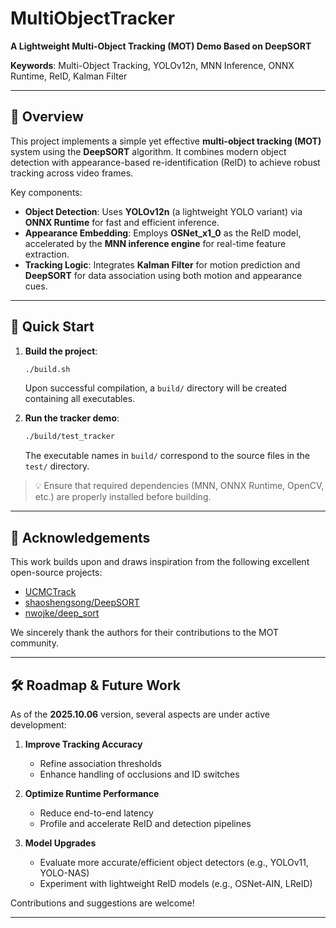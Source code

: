 # MultiObjectTracker  
**A Lightweight Multi-Object Tracking (MOT) Demo Based on DeepSORT**

**Keywords**: Multi-Object Tracking, YOLOv12n, MNN Inference, ONNX Runtime, ReID, Kalman Filter

---

## 📌 Overview  
This project implements a simple yet effective **multi-object tracking (MOT)** system using the **DeepSORT** algorithm. It combines modern object detection with appearance-based re-identification (ReID) to achieve robust tracking across video frames.

Key components:
- **Object Detection**: Uses **YOLOv12n** (a lightweight YOLO variant) via **ONNX Runtime** for fast and efficient inference.
- **Appearance Embedding**: Employs **OSNet_x1_0** as the ReID model, accelerated by the **MNN inference engine** for real-time feature extraction.
- **Tracking Logic**: Integrates **Kalman Filter** for motion prediction and **DeepSORT** for data association using both motion and appearance cues.

---

## 🚀 Quick Start  

1. **Build the project**:
   ```bash
   ./build.sh
   ```
   Upon successful compilation, a `build/` directory will be created containing all executables.

2. **Run the tracker demo**:
   ```bash
   ./build/test_tracker
   ```
   The executable names in `build/` correspond to the source files in the `test/` directory.

> 💡 Ensure that required dependencies (MNN, ONNX Runtime, OpenCV, etc.) are properly installed before building.

---

## 🙏 Acknowledgements  
This work builds upon and draws inspiration from the following excellent open-source projects:
- [UCMCTrack](https://github.com/corfyi/UCMCTrack)  
- [shaoshengsong/DeepSORT](https://github.com/shaoshengsong/DeepSORT)  
- [nwojke/deep_sort](https://github.com/nwojke/deep_sort)  

We sincerely thank the authors for their contributions to the MOT community.

---

## 🛠️ Roadmap & Future Work  
As of the **2025.10.06** version, several aspects are under active development:

1. **Improve Tracking Accuracy**  
   - Refine association thresholds  
   - Enhance handling of occlusions and ID switches

2. **Optimize Runtime Performance**  
   - Reduce end-to-end latency  
   - Profile and accelerate ReID and detection pipelines

3. **Model Upgrades**  
   - Evaluate more accurate/efficient object detectors (e.g., YOLOv11, YOLO-NAS)  
   - Experiment with lightweight ReID models (e.g., OSNet-AIN, LReID)

Contributions and suggestions are welcome!

---
